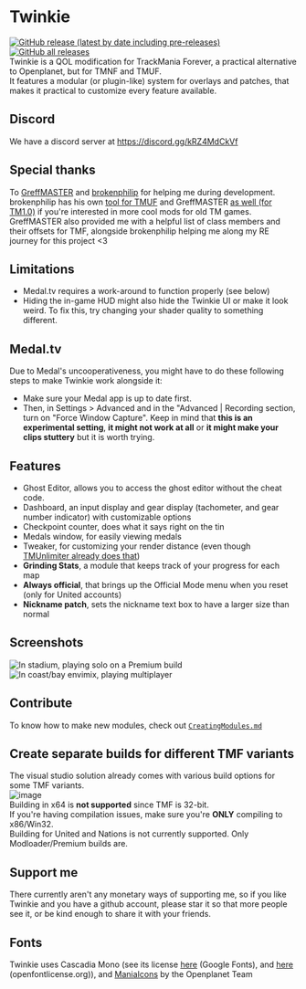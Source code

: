 # Twinkie
[![GitHub release (latest by date including pre-releases)](https://img.shields.io/github/v/release/TwinkieTweaks/Twinkie?include_prereleases)](https://github.com/TwinkieTweaks/Twinkie/releases)
[![GitHub all releases](https://img.shields.io/github/downloads/TwinkieTweaks/Twinkie/total)](https://github.com/TwinkieTweaks/Twinkie/releases)\
Twinkie is a QOL modification for TrackMania Forever, a practical alternative to Openplanet, but for TMNF and TMUF.\
It features a modular (or plugin-like) system for overlays and patches, that makes it practical to customize every feature available.

## Discord
We have a discord server at https://discord.gg/kRZ4MdCkVf

## Special thanks
To [GreffMASTER](https://github.com/GreffMASTER) and [brokenphilip](https://github.com/brokenphilip) for helping me during development. brokenphilip has his own [tool for TMUF](https://github.com/BulbToys/TMUF) and GreffMASTER [as well (for TM1.0)](https://github.com/GreffMASTER/TMStuff) if you're interested in more cool mods for old TM games.\
GreffMASTER also provided me with a helpful list of class members and their offsets for TMF, alongside brokenphilip helping me along my RE journey for this project <3

## Limitations
- Medal.tv requires a work-around to function properly (see below)
- Hiding the in-game HUD might also hide the Twinkie UI or make it look weird. To fix this, try changing your shader quality to something different.

## Medal.tv
Due to Medal's uncooperativeness, you might have to do these following steps to make Twinkie work alongside it: 
- Make sure your Medal app is up to date first. 
- Then, in Settings > Advanced and in the "Advanced | Recording section, turn on "Force Window Capture". 
Keep in mind that **this is an experimental setting**, **it might not work at all** or **it might make your clips stuttery** but it is worth trying.

## Features
- Ghost Editor, allows you to access the ghost editor without the cheat code.
- Dashboard, an input display and gear display (tachometer, and gear number indicator) with customizable options
- Checkpoint counter, does what it says right on the tin
- Medals window, for easily viewing medals
- Tweaker, for customizing your render distance (even though [TMUnlimiter already does that](https://github.com/tomek0055/TMUnlimiter/wiki/Game-Settings))
- **Grinding Stats**, a module that keeps track of your progress for each map
- **Always official**, that brings up the Official Mode menu when you reset (only for United accounts)
- **Nickname patch**, sets the nickname text box to have a larger size than normal

## Screenshots
![In stadium, playing solo on a Premium build](https://github.com/user-attachments/assets/54d06017-bbf3-48ee-b8e1-a07288d3d672)
![In coast/bay envimix, playing multiplayer](https://github.com/user-attachments/assets/5391ee54-9d2f-40a6-9c26-218cd95e2bf1)

## Contribute
To know how to make new modules, check out [`CreatingModules.md`](https://github.com/TwinkieTweaks/Twinkie/blob/master/CreatingModules.md)

## Create separate builds for different TMF variants
The visual studio solution already comes with various build options for some TMF variants.\
![image](https://github.com/user-attachments/assets/25da4bde-8146-4740-94d6-d7e75660a87a)\
Building in x64 is **not supported** since TMF is 32-bit.\
If you're having compilation issues, make sure you're **ONLY** compiling to x86/Win32.\
Building for United and Nations is not currently supported. Only Modloader/Premium builds are.

## Support me
There currently aren't any monetary ways of supporting me, so if you like Twinkie and you have a github account, please star it so that more people see it, or be kind enough to share it with your friends.

## Fonts
Twinkie uses Cascadia Mono (see its license [here](https://fonts.google.com/specimen/Cascadia+Mono/license) (Google Fonts), and [here](https://openfontlicense.org/open-font-license-official-text/) (openfontlicense.org)), and [ManiaIcons](https://github.com/openplanet-nl/maniaicons) by the Openplanet Team
